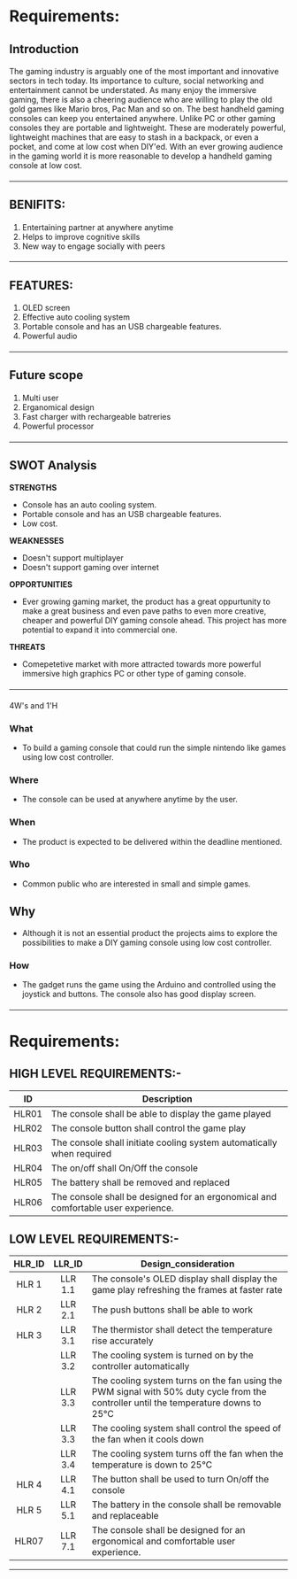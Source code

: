 # Requirements: #

## Introduction ## 
####
The gaming industry is arguably one of the most important and innovative sectors in tech today. Its importance to culture, social networking and entertainment cannot be understated. As many enjoy the immersive gaming, there is also a cheering audience who are willing to play the old gold games like Mario bros, Pac Man and so on. The best handheld gaming consoles can keep you entertained anywhere. Unlike PC or other gaming consoles they are portable and lightweight. These are moderately powerful, lightweight machines that are easy to stash in a backpack, or even a pocket, and come at low cost when DIY'ed.  With an ever growing audience in the gaming world it is more reasonable to develop a handheld gaming console at low cost.
####
---------------------------------------------------------------------------------------------------------------------------------------------------------------------------------
## BENIFITS: ##  
#### 
1. Entertaining partner at anywhere anytime
2. Helps to improve cognitive skills 
3. New way to engage socially with peers
####

---------------------------------------------------------------------------------------------------------------------------------------------------------------------------------
## FEATURES: ##
####
1. OLED screen
2. Effective auto cooling system
3. Portable console and has an USB chargeable features.
4. Powerful audio
####

---------------------------------------------------------------------------------------------------------------------------------------------------------------------------------
## Future scope ##
####
1) Multi user
2) Erganomical design
3) Fast charger with rechargeable batreries
4) Powerful processor
####
---------------------------------------------------------------------------------------------------------------------------------------------------------------------------------
## SWOT Analysis ##
####
**STRENGTHS**   
* Console has an auto cooling system.
* Portable console and has an USB chargeable features.
* Low cost. 

**WEAKNESSES**  
* Doesn't support multiplayer
* Doesn't support gaming over internet

**OPPORTUNITIES**    
* Ever growing gaming market, the product has a great oppurtunity to make a great business and even pave paths to even more creative, cheaper and powerful DIY gaming console ahead. This project has more potential to expand it into commercial one.  

**THREATS**  
* Comepetetive market with more attracted towards more powerful immersive high graphics PC or other type of gaming console. 
####
---------------------------------------------------------------------------------------------------------------------------------------------------------------------------------
####
4W's and 1'H

### What ###
* To build a gaming console that could run the simple nintendo like games using low cost controller. 
### Where ###
* The console can be used at anywhere anytime by the user.
### When ###
* The product is expected to be delivered within the deadline mentioned.
### Who ###
* Common public who are interested in small and simple games. 
## Why ##
* Although it is not an essential product the projects aims to explore the possibilities to make a DIY gaming console using low cost controller.  
### How ###
* The gadget runs the game using the Arduino and controlled using the joystick and buttons. The console also has good display screen.

####
---------------------------------------------------------------------------------------------------------------------------------------------------------------------------------
# Requirements: #
## HIGH LEVEL REQUIREMENTS:- ##
| ID | Description |  
| :-----: | ----- | 
| HLR01 | The console shall be able to display the game played |
| HLR02 | The console button shall control the game play |
| HLR03 | The console shall initiate cooling system automatically when required |
| HLR04 | The on/off shall On/Off the console |  
| HLR05 | The battery shall be removed and replaced |
| HLR06 | The console shall be designed for an ergonomical and comfortable user experience.|

## LOW LEVEL REQUIREMENTS:- ##
| HLR_ID |LLR_ID | Design_consideration | 
| :-----: | :-----: | -------------------- | 
| HLR 1 | LLR 1.1 | The console's OLED display shall display the game play refreshing the frames at faster rate |
| HLR 2 | LLR 2.1 | The push buttons shall be able to work |  
| HLR 3 | LLR 3.1 | The thermistor shall detect the temperature rise accurately | 
| | LLR 3.2 | The cooling system is turned on by the controller automatically |
| | LLR 3.3 | The cooling system turns on the fan using the PWM signal with 50% duty cycle from the controller until the temperature downs to 25°C |
| | LLR 3.3 | The cooling system shall control the speed of the fan when it cools down | 
| | LLR 3.4 | The cooling system turns off the fan when the temperature is down to 25°C |  
| HLR 4 | LLR 4.1 | The button shall be used to turn On/off the console |
| HLR 5 | LLR 5.1 | The battery in the console shall be removable and replaceable |
| HLR07 | LLR 7.1 | The console shall be designed for an ergonomical and comfortable user experience.|

--------------------------------------------------------------------------------------------------------------------------------------------------------------------------------

